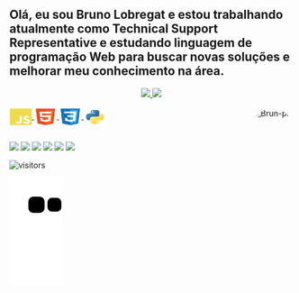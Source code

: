 ## Olá, eu sou Bruno Lobregat e estou trabalhando atualmente como Technical Support Representative e estudando linguagem de programação Web para buscar novas soluções e melhorar meu conhecimento na área.
<div align="center">
  <a href="https://github.com/Brulobregat">
  <img height="180em" src="https://github-readme-stats.vercel.app/api?username=Brulobregat&show_icons=true&theme=tokyonight&include_all_commits=true&count_private=true"/>
  <img height="180em" src="https://github-readme-stats.vercel.app/api/top-langs/?username=Brulobregat&layout=compact&langs_count=7&theme=tokyonight"/>
</div>
<div style="display: inline_block"><br>
  <img align="center" alt="Brun-Js" height="30" width="40" src="https://raw.githubusercontent.com/devicons/devicon/master/icons/javascript/javascript-plain.svg">
  
  <!--
  <img align="center" alt="Brun-React" height="30" width="40" src="https://raw.githubusercontent.com/devicons/devicon/master/icons/react/react-original.svg">
  <img align="center" alt="Brun-Ts" height="30" width="40" src="https://raw.githubusercontent.com/devicons/devicon/master/icons/typescript/typescript-plain.svg">
  <img align="center" alt="Brun-Csharp" height="30" width="40" src="https://raw.githubusercontent.com/devicons/devicon/master/icons/csharp/csharp-original.svg">
  -->
  <img align="center" alt="Brun-HTML" height="30" width="40" src="https://raw.githubusercontent.com/devicons/devicon/master/icons/html5/html5-original.svg">
  <img align="center" alt="Brun-CSS" height="30" width="40" src="https://raw.githubusercontent.com/devicons/devicon/master/icons/css3/css3-original.svg">
  <img align="center" alt="Brun-Python" height="30" width="40" src="https://raw.githubusercontent.com/devicons/devicon/master/icons/python/python-original.svg">
  
  <img align="right" alt="Brun-pic" height="150" style="border-radius:50px;" src="https://i.imgur.com/oMUMfYD.gif">
</div>
  
  ##
 
<div> 
  <a href="https://www.youtube.com/user/BLobregat" target="_blank"><img src="https://img.shields.io/badge/YouTube-FF0000?style=for-the-badge&logo=youtube&logoColor=white" target="_blank"></a>
  <a href="https://instagram.com/blobregat" target="_blank"><img src="https://img.shields.io/badge/-Instagram-%23E4405F?style=for-the-badge&logo=instagram&logoColor=white" target="_blank"></a>
 	<a href="https://www.twitch.tv/labruplay" target="_blank"><img src="https://img.shields.io/badge/Twitch-9146FF?style=for-the-badge&logo=twitch&logoColor=white" target="_blank"></a>
 <a href="https://discord.gg/" target="_blank"><img src="https://img.shields.io/badge/Discord-7289DA?style=for-the-badge&logo=discord&logoColor=white" target="_blank"></a> 
  <a href = "mailto:dienask@gmail.com"><img src="https://img.shields.io/badge/-Gmail-%23333?style=for-the-badge&logo=gmail&logoColor=white" target="_blank"></a>
  <a href="https://www.linkedin.com/in/blobregat/" target="_blank"><img src="https://img.shields.io/badge/-LinkedIn-%230077B5?style=for-the-badge&logo=linkedin&logoColor=white" target="_blank"></a> 
  
  ![visitors](https://visitor-badge.laobi.icu/badge?page_id=brulobregat.visitor-badge&left_text=My%20Page%20Visitors)
  
  ![Snake animation](https://github.com/Brulobregat/Brulobregat/blob/output/github-contribution-grid-snake.svg)
 
</div>
